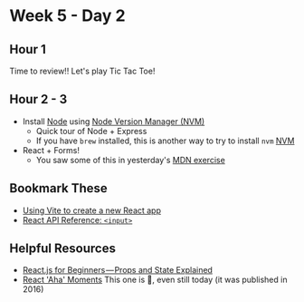 # Week 5 - Day 2

## Hour 1

Time to review!! Let's play Tic Tac Toe!

## Hour 2 - 3

* Install [Node](https://nodejs.org/en/about) using [Node Version Manager (NVM)](https://github.com/nvm-sh/nvm#installing-and-updating)
  * Quick tour of Node + Express
  * If you have `brew` installed, this is another way to try to install `nvm` [NVM](https://collabnix.com/how-to-install-and-configure-nvm-on-mac-os/)
* React + Forms!
  * You saw some of this in yesterday's [MDN exercise](https://developer.mozilla.org/en-US/docs/Learn/Tools_and_testing/Client-side_JavaScript_frameworks/React_getting_started)

## Bookmark These

* [Using Vite to create a new React app](https://flaviocopes.com/vite-react-app/)
* [React API Reference: `<input>`](https://react.dev/reference/react-dom/components/input)

## Helpful Resources

* [React.js for Beginners — Props and State Explained](https://www.freecodecamp.org/news/react-js-for-beginners-props-state-explained/)
* [React 'Aha' Moments](https://ui.dev/react-aha-moments/)
  This one is 🤌, even still today (it was published in 2016)
